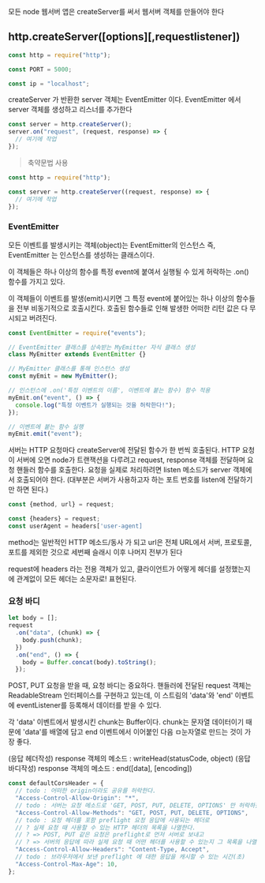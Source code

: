 모든 node 웹서버 앱은 createServer를 써서 웹서버 객체를 만들어야 한다

## http.createServer([options][,requestlistener])

```js
const http = require("http");

const PORT = 5000;

const ip = "localhost";
```

createServer 가 반환한 server 객체는 EventEmitter 이다.
EventEmitter 에서 server 객체를 생성하고 리스너를 추가한다

```js
const server = http.createServer();
server.on("request", (request, response) => {
  // 여기에 작업
});
```

> 축약문법 사용

```js
const http = require("http");

const server = http.createServer((request, response) => {
  // 여기에 작업
});
```

### EventEmitter

모든 이벤트를 발생시키는 객체(object)는 EventEmitter의 인스턴스
즉, EventEmitter 는 인스턴스를 생성하는 클래스이다.

이 객체들은 하나 이상의 함수를 특정 event에 붙여서 실행될 수 있게 허락하는 .on() 함수를 가지고 있다.

이 객체들이 이벤트를 발생(emit)시키면 그 특정 event에 붙어있는 하나 이상의 함수들을 전부 비동기적으로 호출시킨다.
호출된 함수들로 인해 발생한 어떠한 리턴 값은 다 무시되고 버려진다.

```js
const EventEmitter = require("events");

// EventEmitter 클래스를 상속받는 MyEmitter 자식 클래스 생성
class MyEmitter extends EventEmitter {}

// MyEmitter 클래스를 통해 인스턴스 생성
const myEmit = new MyEmitter();

// 인스턴스에 .on('특정 이벤트의 이름', 이벤트에 붙는 함수) 함수 적용
myEmit.on("event", () => {
  console.log("특정 이벤트가 실행되는 것을 허락한다!");
});

// 이벤트에 붙는 함수 실행
myEmit.emit("event");
```

서버는 HTTP 요청마다 createServer에 전달된 함수가 한 번씩 호출된다.
HTTP 요청이 서버에 오면 node가 트랜잭션을 다루려고 request, response 객체를 전달하며 요청 핸들러 함수를 호출한다.
요청을 실제로 처리하려면 listen 메소드가 server 객체에서 호출되어야 한다.
(대부분은 서버가 사용하고자 하는 포트 번호를 listen에 전달하기만 하면 된다.)

```js
const {method, url} = request;

const {headers} = request;
const userAgent = headers['user-agent]
```

method는 일반적인 HTTP 메소드/동사 가 되고
url은 전체 URL에서 서버, 프로토콜,포트를 제외한 것으로 세번째 슬래시 이후 나머지 전부가 된다

request에 headers 라는 전용 객체가 있고,
클라이언트가 어떻게 헤더를 설정했는지에 관계없이 모든 헤더는 소문자로! 표현된다.

### 요청 바디

```js
let body = [];
request
  .on("data", (chunk) => {
    body.push(chunk);
  })
  .on("end", () => {
    body = Buffer.concat(body).toString();
  });
```

POST, PUT 요청을 받을 때, 요청 바디는 중요하다.
핸들러에 전달된 request 객체는 ReadableStream 인터페이스를 구현하고 있는데,
이 스트림의 'data'와 'end' 이벤트에 eventListener를 등록해서 데이터를 받을 수 있다.

각 'data' 이벤트에서 발생시킨 chunk는 Buffer이다.
chunk는 문자열 데이터이기 때문에 'data'를 배열에 담고
end 이벤트에서 이어붙인 다음 ㅁ눈자열로 만드는 것이 가장 좋다.

(응답 헤더작성) response 객체의 메소드 : writeHead(statusCode, object)
(응답 바디작성) response 객체의 메소드 : end([data], [encoding])

```js
const defaultCorsHeader = {
  // todo : 어떠한 origin이라도 공유를 허락한다.
  "Access-Control-Allow-Origin": "*",
  // todo : 서버는 요청 메소드로 'GET, POST, PUT, DELETE, OPTIONS' 만 허락하겠다.
  "Access-Control-Allow-Methods": "GET, POST, PUT, DELETE, OPTIONS",
  // todo : 요청 헤더를 포함 preflight 요청 응답에 사용되는 헤더로
  // ? 실제 요청 때 사용할 수 있는 HTTP 헤더의 목록을 나열한다.
  // ? => POST, PUT 같은 요청은 preflight로 먼저 서버로 보내고
  // ? => 서버의 응답에 따라 실제 요청 때 어떤 헤더를 사용할 수 있는지 그 목록을 나열해서 보내준다
  "Access-Control-Allow-Headers": "Content-Type, Accept",
  // todo : 브라우저에서 보낸 preflight 에 대한 응답을 캐시할 수 있는 시간(초)
  "Access-Control-Max-Age": 10,
};
```

